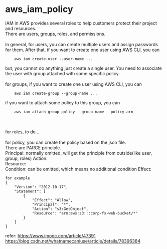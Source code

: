 # aws_iam_policy
IAM in AWS provides several roles to help customers protect their project and resources. <br/>
There are users, groups, roles, and permissions.
<br/>
<br/>
In general, for users, you can create multiple users and assign passwords for them. After that, 
if you want to create one user using AWS CLI, you can 
```
    aws iam create-user --user-name ...
```
but, you cannot do anything just create a single user. You need to associate the user with group attached with some specific policy.
<br/>
<br/>
for groups, if you want to create one user using AWS CLI, you can
```
    aws iam create-group --group-name ...
```
if you want to attach some policy to this group, you can
```
    aws iam attach-group-policy --group-name --policy-arn
```
<br/>
<br/>
for roles, to do ...


<br/>
<br/>
for policy, you can create the policy based on the json file. <br/>
There are PARCE principle. <br/>
Principal: normally omitted, will get the principle from outside(like user, group, roles)
Action: <br/>
Resource:  <br/>
Condition: can be omitted, which means no additional condition
Effect:  <br/>

````````
for example
{
    "Version": "2012-10-17",
    "Statement": [
        {
            "Effect": "Allow",
            "Principal": "*",
            "Action": "s3:GetObject",
            "Resource": "arn:aws:s3:::corp-fs-web-bucket/*"
        }
    ]
}
````````

refer:
https://www.imooc.com/article/47391
https://blog.csdn.net/whatnamecaniuse/article/details/78396384
